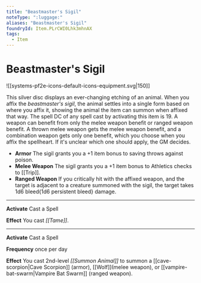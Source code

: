 ```yaml
---
title: "Beastmaster's Sigil"
noteType: ":luggage:"
aliases: "Beastmaster's Sigil"
foundryId: Item.PLrCWI0Lhk3mhnAX
tags:
  - Item
---
```


# Beastmaster's Sigil
![[systems-pf2e-icons-default-icons-equipment.svg|150]]

This silver disc displays an ever-changing etching of an animal. When you affix the _beastmaster's sigil_, the animal settles into a single form based on where you affix it, showing the animal the item can summon when affixed that way. The spell DC of any spell cast by activating this item is 19. A weapon can benefit from only the melee weapon benefit or ranged weapon benefit. A thrown melee weapon gets the melee weapon benefit, and a combination weapon gets only one benefit, which you choose when you affix the spellheart. If it's unclear which one should apply, the GM decides.

*   **Armor** The sigil grants you a +1 item bonus to saving throws against poison.
*   **Melee Weapon** The sigil grants you a +1 item bonus to Athletics checks to [[Trip]].
*   **Ranged Weapon** If you critically hit with the affixed weapon, and the target is adjacent to a creature summoned with the sigil, the target takes 1d6 bleed{1d6 persistent bleed} damage.



* * *

**Activate** Cast a Spell

**Effect** You cast _[[Tame]]_.

* * *

**Activate** Cast a Spell

**Frequency** once per day

**Effect** You cast 2nd-level _[[Summon Animal]]_ to summon a [[cave-scorpion|Cave Scorpion]] (armor), [[Wolf]](melee weapon), or [[vampire-bat-swarm|Vampire Bat Swarm]] (ranged weapon).
